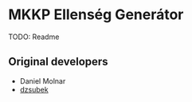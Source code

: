 # MKKP Ellenség Generátor
TODO: Readme
## Original developers
* Daniel Molnar
* [dzsubek](https://github.com/dzsubek)
